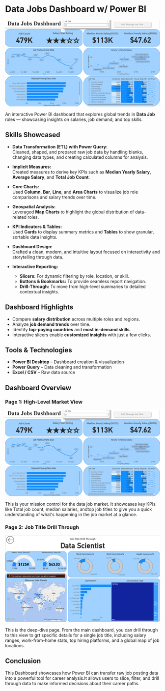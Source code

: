 #  Data Jobs Dashboard w/ Power BI

![alt text](image.png)

An interactive Power BI dashboard that explores global trends in **Data Job** roles — showcasing insights on salaries, job demand, and top skills.

##  Skills Showcased

- **Data Transformation (ETL) with Power Query:**  
  Cleaned, shaped, and prepared raw job data by handling blanks, changing data types, and creating calculated columns for analysis.

- **Implicit Measures:**  
  Created measures to derive key KPIs such as **Median Yearly Salary**, **Average Salary**, and **Total Job Count**.

- **Core Charts:**  
  Used **Column**, **Bar**, **Line**, and **Area Charts** to visualize job role comparisons and salary trends over time.

- **Geospatial Analysis:**  
  Leveraged **Map Charts** to highlight the global distribution of data-related roles.

- **KPI Indicators & Tables:**  
  Used **Cards** to display summary metrics and **Tables** to show granular, sortable data insights.

- **Dashboard Design:**  
  Crafted a clean, modern, and intuitive layout focused on interactivity and storytelling through data.

- **Interactive Reporting:**  
  - **Slicers:** For dynamic filtering by role, location, or skill.  
  - **Buttons & Bookmarks:** To provide seamless report navigation.  
  - **Drill-Through:** To move from high-level summaries to detailed contextual insights.



## Dashboard Highlights

- Compare **salary distribution** across multiple roles and regions.  
- Analyze **job demand trends** over time.  
- Identify **top-paying countries** and **most in-demand skills**.  
- Interactive slicers enable **customized insights** with just a few clicks.  




## Tools & Technologies

- **Power BI Desktop** – Dashboard creation & visualization  
- **Power Query** – Data cleaning and transformation    
- **Excel / CSV** – Raw data source  


## Dashboard Overview

### Page 1: High-Level Market View

![alt text](image.png)

This is your mission control for the data job market. It showcases key KPIs like Total job count, median salaries, andtop job titles to give you a quick understanding of what's happening in the job market at a glance.

### Page 2: Job Title Drill Through

![alt text](image-1.png)
 
 This is the deep-dive page. From the main dashboard, you can drill through to this view to grt specific details for a single job title, including salary ranges, work-from-home stats, top hiring platforms, and a global map of job locations.

 ## Conclusion

This Dashboard showcases how Power BI can transfer raw job posting data into a powerful tool for career analysis.It allows users to slice, filter, and drill through data to make informed decisions about their career paths.


